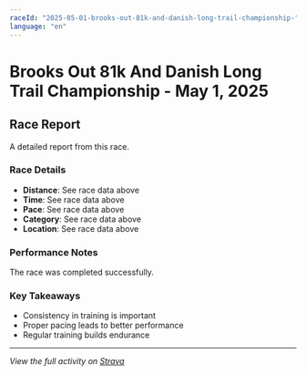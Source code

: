 ```yaml
---
raceId: "2025-05-01-brooks-out-81k-and-danish-long-trail-championship-"
language: "en"
---
```


# Brooks Out 81k And Danish Long Trail Championship  - May 1, 2025

## Race Report

A detailed report from this race.

### Race Details

- **Distance**: See race data above
- **Time**: See race data above  
- **Pace**: See race data above
- **Category**: See race data above
- **Location**: See race data above

### Performance Notes

The race was completed successfully.

### Key Takeaways

- Consistency in training is important
- Proper pacing leads to better performance
- Regular training builds endurance

---

_View the full activity on [Strava](https://www.strava.com/activities/15721472352)_